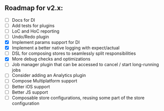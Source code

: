 ## Roadmap for v2.x:

- [ ] Docs for DI
- [ ] Add tests for plugins
- [ ] LoC and HoC reporting
- [ ] Undo/Redo plugin
- [x] Implement params support for DI
- [x] Implement a better native logging with expect/actual
- [ ] DSL for composing stores to seamlessly split responsibilities
- [x] More debug checks and optimizations
- [ ] Job manager plugin that can be accessed to cancel / start long-running jobs
- [ ] Consider adding an Analytics plugin
- [ ] Compose Multiplatform support
- [ ] Better iOS support
- [ ] Better JS support
- [ ] Composable store configurations, reusing some part of the store configuration
